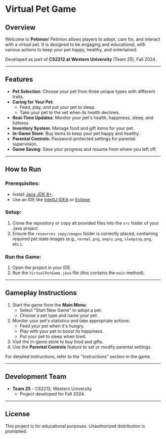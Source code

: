 # Virtual Pet Game

## Overview

Welcome to **Petimon**! Petimon allows players to adopt, care for, and interact with a virtual pet. It is designed to be engaging and educational, with various actions to keep your pet happy, healthy, and entertained.

Developed as part of **CS2212 at Western University** (Team 25), Fall 2024.

---

## Features

- **Pet Selection**: Choose your pet from three unique types with different traits.
- **Caring for Your Pet**:
    - Feed, play, and put your pet to sleep.
    - Take your pet to the vet when its health declines.
- **Real-Time Updates**: Monitor your pet's health, happiness, sleep, and fullness.
- **Inventory System**: Manage food and gift items for your pet.
- **In-Game Store**: Buy items to keep your pet happy and healthy.
- **Parental Controls**: Password-protected settings for parental supervision.
- **Game Saving**: Save your progress and resume from where you left off.

---

## How to Run

### Prerequisites:
- Install [Java JDK 8+](https://www.oracle.com/java/technologies/javase-downloads.html).
- Use an IDE like [IntelliJ IDEA](https://www.jetbrains.com/idea/download/) or [Eclipse](https://www.eclipse.org/downloads/).

### Setup:
1. Clone the repository or copy all provided files into the `src` folder of your Java project.
2. Ensure the `resources copy/images` folder is correctly placed, containing required pet state images (e.g., `normal.png`, `angry.png`, `sleeping.png`, etc.).

### Run the Game:
1. Open the project in your IDE.
2. Run the `VirtualPetGame.java` file (this contains the `main` method).

---

## Gameplay Instructions

1. Start the game from the **Main Menu**:
    - Select "Start New Game" to adopt a pet.
    - Choose a pet type and name your pet.
2. Monitor your pet's statistics and take appropriate actions:
    - Feed your pet when it's hungry.
    - Play with your pet to boost its happiness.
    - Put your pet to sleep when tired.
3. Visit the in-game store to buy food and gifts.
4. Use the **Parental Controls** feature to set or modify parental settings.

For detailed instructions, refer to the "Instructions" section in the game.

---

## Development Team

- **Team 25** - CS2212, Western University
    - Project developed for Fall 2024.

---

## License

This project is for educational purposes. Unauthorized distribution is prohibited.
